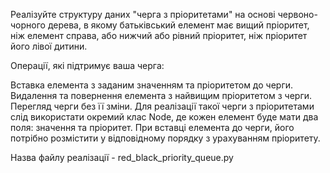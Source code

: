 Реалізуйте структуру даних "черга з пріоритетами" на основі червоно-чорного дерева, в якому батьківський елемент має вищий пріоритет, ніж елемент справа, або нижчий або рівний пріоритет, ніж пріоритет його лівої дитини.

Операції, які підтримує ваша черга:

Вставка елемента з заданим значенням та пріоритетом до черги.
Видалення та повернення елемента з найвищим пріоритетом з черги.
Перегляд черги без її зміни.
Для реалізації такої черги з пріоритетами слід використати окремий клас Node, де кожен елемент буде мати два поля: значення та пріоритет. При вставці елемента до черги, його потрібно розмістити у відповідному порядку з урахуванням пріоритету.

Назва файлу реалізації - red_black_priority_queue.py
